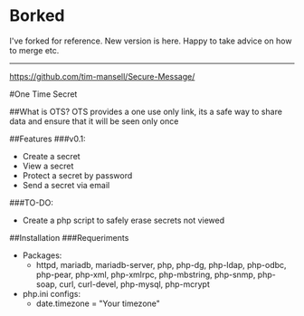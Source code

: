 # Borked

I've forked for reference.
New version is here. Happy to take advice on how to merge etc.
***
https://github.com/tim-mansell/Secure-Message/


#One Time Secret  

##What is OTS?
OTS provides a one use only link, its a safe way to share data and ensure that it will be seen only once

##Features
###v0.1:
* Create a secret
* View a secret
* Protect a secret by password
* Send a secret via email

###TO-DO:
* Create a php script to safely erase secrets not viewed 

##Installation
###Requeriments
* Packages:
  * httpd, mariadb, mariadb-server, php, php-dg, php-ldap, php-odbc, php-pear, php-xml, php-xmlrpc, php-mbstring, php-snmp, php-soap, curl, curl-devel, php-mysql, php-mcrypt
* php.ini configs:
  * date.timezone = "Your timezone"



